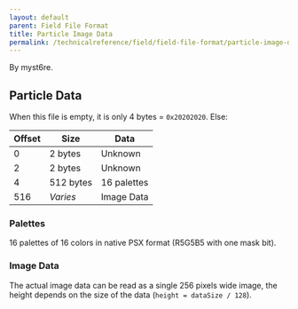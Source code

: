 ```yaml
---
layout: default
parent: Field File Format
title: Particle Image Data
permalink: /technicalreference/field/field-file-format/particle-image-data/
---
```


By myst6re.

## Particle Data

When this file is empty, it is only 4 bytes = `0x20202020`. Else:

| Offset | Size      | Data        |
|--------|-----------|-------------|
| 0      | 2 bytes   | Unknown     |
| 2      | 2 bytes   | Unknown     |
| 4      | 512 bytes | 16 palettes |
| 516    | *Varies*  | Image Data  |

### Palettes

16 palettes of 16 colors in native PSX format (R5G5B5 with one mask bit).

### Image Data

The actual image data can be read as a single 256 pixels wide image, the height depends on the size of the data (`height = dataSize / 128`).
